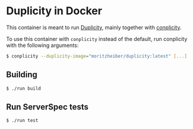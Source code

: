 # Duplicity in Docker

This container is meant to run [Duplicity](http://duplicity.nongnu.org/), mainly together with [conplicity](https://github.com/camptocamp/conplicity).

To use this container with `conplicity` instead of the default, run conplicity with the following arguments:

```sh
$ conplicity --duplicity-image="moritzheiber/duplicity:latest" [...]
```

## Building

```sh
$ ./run build
```

## Run ServerSpec tests

```sh
$ ./run test
```
